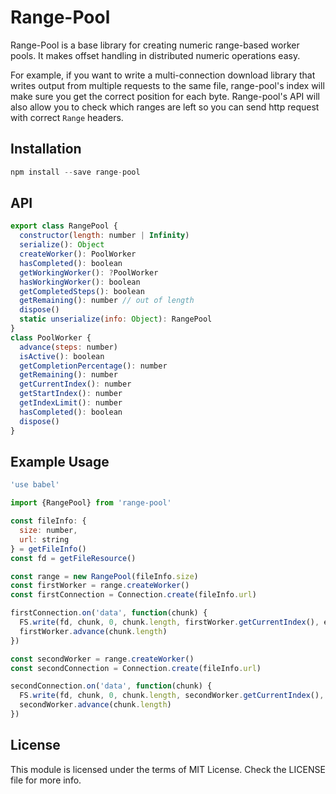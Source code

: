 # Range-Pool
Range-Pool is a base library for creating numeric range-based worker pools. It makes offset handling in distributed numeric operations easy.

For example, if you want to write a multi-connection download library that writes output from multiple requests to the same file, range-pool's index will make sure you get the correct position for each byte. Range-pool's API will also allow you to check which ranges are left so you can send http request with correct `Range` headers.

## Installation

```js
npm install --save range-pool
```

## API

```js
export class RangePool {
  constructor(length: number | Infinity)
  serialize(): Object
  createWorker(): PoolWorker
  hasCompleted(): boolean
  getWorkingWorker(): ?PoolWorker
  hasWorkingWorker(): boolean
  getCompletedSteps(): boolean
  getRemaining(): number // out of length
  dispose()
  static unserialize(info: Object): RangePool
}
class PoolWorker {
  advance(steps: number)
  isActive(): boolean
  getCompletionPercentage(): number
  getRemaining(): number
  getCurrentIndex(): number
  getStartIndex(): number
  getIndexLimit(): number
  hasCompleted(): boolean
  dispose()
}
```

## Example Usage

```js
'use babel'

import {RangePool} from 'range-pool'

const fileInfo: {
  size: number,
  url: string
} = getFileInfo()
const fd = getFileResource()

const range = new RangePool(fileInfo.size)
const firstWorker = range.createWorker()
const firstConnection = Connection.create(fileInfo.url)

firstConnection.on('data', function(chunk) {
  FS.write(fd, chunk, 0, chunk.length, firstWorker.getCurrentIndex(), e => console.log(e))
  firstWorker.advance(chunk.length)
})

const secondWorker = range.createWorker()
const secondConnection = Connection.create(fileInfo.url)

secondConnection.on('data', function(chunk) {
  FS.write(fd, chunk, 0, chunk.length, secondWorker.getCurrentIndex(), e => console.log(e))
  secondWorker.advance(chunk.length)
})
```

## License
This module is licensed under the terms of MIT License. Check the LICENSE file for more info.
